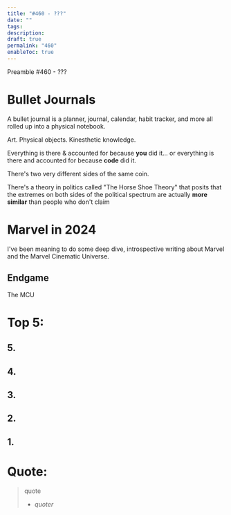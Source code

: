 ```yaml
---
title: "#460 - ???"
date: ""
tags: 
description: 
draft: true
permalink: "460"
enableToc: true
---
```

Preamble #460 - ???
# Bullet Journals
A bullet journal is a planner, journal, calendar, habit tracker, and more all rolled up into a physical notebook. 

Art. Physical objects. Kinesthetic knowledge.

Everything is there & accounted for because **you** did it... or everything is there and accounted for because **code** did it. 

There's two very different sides of the same coin. 

There's a theory in politics called "The Horse Shoe Theory" that posits that the extremes on both sides of the political spectrum are actually **more similar** than people who don't claim 


# Marvel in 2024
I've been meaning to do some deep dive, introspective writing about Marvel and the Marvel Cinematic Universe.  
## Endgame
The MCU 
# Top 5: 
## 5. 
## 4.
## 3.
## 2.
## 1. 

# Quote:
> quote
> - <cite>quoter</cite>